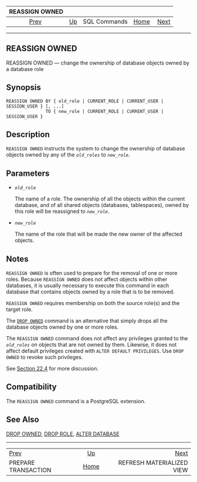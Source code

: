 <!--?xml version="1.0" encoding="UTF-8" standalone="no"?-->

|                        REASSIGN OWNED                       |                                        |              |                                                       |                                                                       |
| :---------------------------------------------------------: | :------------------------------------- | :----------: | ----------------------------------------------------: | --------------------------------------------------------------------: |
| [Prev](sql-prepare-transaction.html "PREPARE TRANSACTION")  | [Up](sql-commands.html "SQL Commands") | SQL Commands | [Home](index.html "PostgreSQL 17devel Documentation") |  [Next](sql-refreshmaterializedview.html "REFRESH MATERIALIZED VIEW") |

***

## REASSIGN OWNED

REASSIGN OWNED — change the ownership of database objects owned by a database role

## Synopsis

    REASSIGN OWNED BY { old_role | CURRENT_ROLE | CURRENT_USER | SESSION_USER } [, ...]
                   TO { new_role | CURRENT_ROLE | CURRENT_USER | SESSION_USER }

## Description

`REASSIGN OWNED` instructs the system to change the ownership of database objects owned by any of the *`old_roles`* to *`new_role`*.

## Parameters

* *`old_role`*

    The name of a role. The ownership of all the objects within the current database, and of all shared objects (databases, tablespaces), owned by this role will be reassigned to *`new_role`*.

* *`new_role`*

    The name of the role that will be made the new owner of the affected objects.

## Notes

`REASSIGN OWNED` is often used to prepare for the removal of one or more roles. Because `REASSIGN OWNED` does not affect objects within other databases, it is usually necessary to execute this command in each database that contains objects owned by a role that is to be removed.

`REASSIGN OWNED` requires membership on both the source role(s) and the target role.

The [`DROP OWNED`](sql-drop-owned.html "DROP OWNED") command is an alternative that simply drops all the database objects owned by one or more roles.

The `REASSIGN OWNED` command does not affect any privileges granted to the *`old_roles`* on objects that are not owned by them. Likewise, it does not affect default privileges created with `ALTER DEFAULT PRIVILEGES`. Use `DROP OWNED` to revoke such privileges.

See [Section 22.4](role-removal.html "22.4. Dropping Roles") for more discussion.

## Compatibility

The `REASSIGN OWNED` command is a PostgreSQL extension.

## See Also

[DROP OWNED](sql-drop-owned.html "DROP OWNED"), [DROP ROLE](sql-droprole.html "DROP ROLE"), [ALTER DATABASE](sql-alterdatabase.html "ALTER DATABASE")

***

|                                                             |                                                       |                                                                       |
| :---------------------------------------------------------- | :---------------------------------------------------: | --------------------------------------------------------------------: |
| [Prev](sql-prepare-transaction.html "PREPARE TRANSACTION")  |         [Up](sql-commands.html "SQL Commands")        |  [Next](sql-refreshmaterializedview.html "REFRESH MATERIALIZED VIEW") |
| PREPARE TRANSACTION                                         | [Home](index.html "PostgreSQL 17devel Documentation") |                                             REFRESH MATERIALIZED VIEW |

